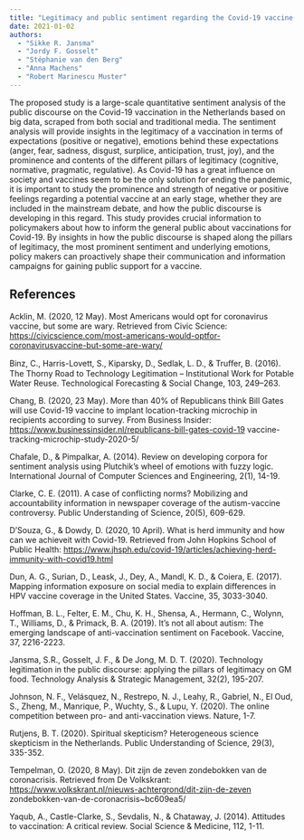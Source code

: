 ```yaml
---
title: "Legitimacy and public sentiment regarding the Covid-19 vaccine(s)"
date: 2021-01-02
authors: 
  - "Sikke R. Jansma"
  - "Jordy F. Gosselt"
  - "Stéphanie van den Berg"
  - "Anna Machens"
  - "Robert Marinescu Muster"
---
```


The proposed study is a large-scale quantitative sentiment analysis of the public discourse on the Covid-19 vaccination in the Netherlands based on big data, scraped from both social and traditional media. The sentiment analysis will provide insights in the legitimacy of a vaccination in terms of expectations (positive or negative), emotions behind these expectations (anger, fear, sadness, disgust, surplice, anticipation, trust, joy), and the prominence and contents of the different pillars of legitimacy (cognitive, normative, pragmatic, regulative).
As Covid-19 has a great influence on society and vaccines seem to be the only solution for ending the pandemic, it is important to study the prominence and strength of negative or positive feelings regarding a potential vaccine at an early stage, whether they are included in the mainstream debate, and how the public discourse is developing in this regard. This study provides crucial information to policymakers about how to inform the general public about vaccinations for Covid-19. By insights in how the public discourse is shaped along the pillars of legitimacy, the most prominent sentiment and underlying emotions, policy makers can proactively shape their communication and information campaigns for gaining public support for a vaccine.

## References

Acklin, M. (2020, 12 May). Most Americans would opt for coronavirus vaccine, but some are wary. Retrieved from Civic Science: https://civicscience.com/most-americans-would-optfor-coronavirusvaccine-but-some-are-wary/

Binz, C., Harris-Lovett, S., Kiparsky, D., Sedlak, L. D., & Truﬀer, B. (2016). The Thorny Road to Technology Legitimation – Institutional Work for Potable Water Reuse. Technological Forecasting & Social Change, 103, 249–263.

Chang, B. (2020, 23 May). More than 40% of Republicans think Bill Gates will use Covid-19 vaccine to implant location-tracking microchip in recipients according to survey. From Business Insider: https://www.businessinsider.nl/republicans-bill-gates-covid-19 vaccine-tracking-microchip-study-2020-5/

Chafale, D., & Pimpalkar, A. (2014). Review on developing corpora for sentiment analysis using Plutchik’s wheel of emotions with fuzzy logic. International Journal of Computer Sciences and Engineering, 2(1), 14-19.

Clarke, C. E. (2011). A case of conflicting norms? Mobilizing and accountability information in newspaper coverage of the autism-vaccine controversy. Public Understanding of Science, 20(5), 609-629.

D’Souza, G., & Dowdy, D. (2020, 10 April). What is herd immunity and how can we achieveit with Covid-19. Retrieved from John Hopkins School of Public Health: https://www.jhsph.edu/covid-19/articles/achieving-herd-immunity-with-covid19.html

Dun, A. G., Surian, D., Leask, J., Dey, A., Mandl, K. D., & Coiera, E. (2017). Mapping information exposure on social media to explain differences in HPV vaccine coverage in the United States. Vaccine, 35, 3033-3040.

Hoffman, B. L., Felter, E. M., Chu, K. H., Shensa, A., Hermann, C., Wolynn, T., Williams, D., & Primack, B. A. (2019). It’s not all about autism: The emerging landscape of anti-vaccination sentiment on Facebook. Vaccine, 37, 2216-2223.

Jansma, S.R., Gosselt, J. F., & De Jong, M. D. T. (2020). Technology legitimation in the public discourse: applying the pillars of legitimacy on GM food. Technology Analysis & Strategic Management, 32(2), 195-207.

Johnson, N. F., Velásquez, N., Restrepo, N. J., Leahy, R., Gabriel, N., El Oud, S., Zheng, M., Manrique, P., Wuchty, S., & Lupu, Y. (2020). The online competition between pro- and anti-vaccination views. Nature, 1-7.

Rutjens, B. T. (2020). Spiritual skepticism? Heterogeneous science skepticism in the Netherlands. Public Understanding of Science, 29(3), 335-352.

Tempelman, O. (2020, 8 May). Dit zijn de zeven zondebokken van de coronacrisis. Retrieved from De Volkskrant: https://www.volkskrant.nl/nieuws-achtergrond/dit-zijn-de-zeven zondebokken-van-de-coronacrisis~bc609ea5/

Yaqub, A., Castle-Clarke, S., Sevdalis, N., & Chataway, J. (2014). Attitudes to vaccination: A critical review. Social Science & Medicine, 112, 1-11.

